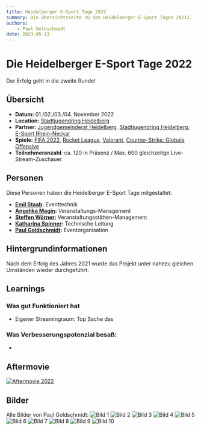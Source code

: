```yaml
---
title: Heidelberger E-Sport Tage 2022
summary: Die Übersichtsseite zu den Heidelberger E-Sport Tagen 20212.
authors:
    - Paul Goldschmidt
date: 2023-05-13
---
```


# Die Heidelberger E-Sport Tage 2022
Der Erfolg geht in die zweite Runde!

## Übersicht
* **Datum:** 01./02./03./04. November 2022
* **Location:** [Stadtjugendring Heidelberg](../uebersicht/orte/heidelberg-stadtjugendring.md)
* **Partner:** [Jugendgemeinderat Heidelberg](../uebersicht/partner/heidelberg-jugendgemeinderat.md), [Stadtjugendring Heidelberg](../uebersicht/partner/heidelberg-stadtjugendring.md), [E-Sport Rhein-Neckar](../uebersicht/partner/mannheim-esportrheinneckar.md)
* **Spiele:** [FIFA 2022](../uebersicht/spiele/fifa.md), [Rocket League](../uebersicht/spiele/rocketleague.md), [Valorant](../uebersicht/spiele/valorant.md), [Counter-Strike: Globale Offensive](../uebersicht/spiele/csgo.md)
* **Teilnehmeranzahl**: ca. 120 in Präsenz / Max. 600 gleichzeitge Live-Stream-Zuschauer

## Personen
Diese Personen haben die Heidelberger E-Sport Tage mitgestaltet:

* **[Emil Staab](../uebersicht/personen/emilstaab):** Eventtechnik
* **[Angelika Magin](../uebersicht/personen/angelikamagin):** Veranstaltungs-Management
* **[Steffen Wörner](../uebersicht/personen/steffenwoerner):** Veranstaltungsstätten-Management
* **[Katharina Spinner](../uebersicht/personen/katharinaspinner):** Technische Leitung
* **[Paul Goldschmidt](../uebersicht/personen/paulgoldschmidt):** Eventorganisation

## Hintergrundinformationen
Nach dem Erfolg des Jahres 2021 wurde das Projekt unter nahezu gleichen Umständen wieder durchgeführt. 

## Learnings
### Was gut Funktioniert hat
* Eigener Streamingraum: Top Sache das
 
### Was Verbesserungspotenzial besaß:
* 

## Aftermovie
[![Aftermovie 2022](https://img.youtube.com/vi/k5y1RATkXUo/0.jpg)](https://www.youtube.com/watch?v=k5y1RATkXUo)

## Bilder
Alle Bilder von Paul Goldschmidt:
![Bild 1](../img/events/esporttage2022/Bild-1.jpg)
![Bild 2](../img/events/esporttage2022/Bild-2.jpg)
![Bild 3](../img/events/esporttage2022/Bild-3.jpg)
![Bild 4](../img/events/esporttage2022/Bild-4.jpg)
![Bild 5](../img/events/esporttage2022/Bild-5.jpg)
![Bild 6](../img/events/esporttage2022/Bild-6.jpg)
![Bild 7](../img/events/esporttage2022/Bild-7.jpg)
![Bild 8](../img/events/esporttage2022/Bild-8.jpg)
![Bild 9](../img/events/esporttage2022/Bild-9.jpg)
![Bild 10](../img/events/esporttage2022/Bild-10.jpg)